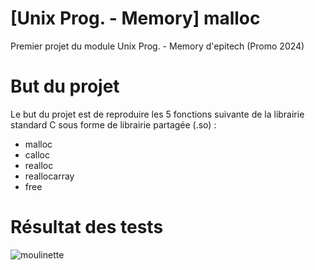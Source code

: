 # [Unix Prog. - Memory] malloc
Premier projet du module Unix Prog. - Memory d'epitech (Promo 2024)

# But du projet
Le but du projet est de reproduire les 5 fonctions suivante de la librairie standard C sous forme de librairie partagée (.so) :

- malloc
- calloc
- realloc
- reallocarray
- free

# Résultat des tests
![moulinette](https://zupimages.net/up/21/26/f2oa.png)